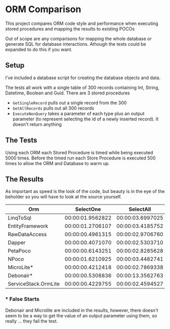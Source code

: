 # ORM Comparison
This project compares ORM code style and performance when executing stored procedures and mapping the results to existing POCOs

Out of scope are any comparisons for mapping the whole database or generate SQL for database interactions. Athough the tests could be expanded to do this if you want.

## Setup
I've included a database script for creating the database objects and data.

The tests all work with a single table of 300 records containing Int, String, Datetime, Boolean and Guid. There are 3 stored procedures

- `GetSingleRecord` pulls out a single record from the 300
- `GetAllRecords` pulls out all 300 records
- `ExecuteNonQuery` takes a parameter of each type plus an output parameter (to represent selecting the id of a newly inserted record). It doesn't return anything

## The Tests
Using each ORM each Stored Procedure is timed while being executed 5000 times. Before the timed run each Store Procedure is executed 500 times to allow the ORM and Database to warm up.

## The Results
As important as speed is the look of the code, but beauty is in the eye of the beholder so you will have to look at the source yourself.

Orm                      	|SelectOne       	|SelectAll       	|RunNonQuery
----------------------------|-------------------|-------------------|---------------
LinqToSql                	|00:00:01.9562822	|00:00:03.6997025	|00:00:01.6399206
EntityFramework          	|00:00:01.2706107	|00:00:03.4185752	|00:00:01.7025083
RawDataAccess            	|00:00:00.4961315	|00:00:02.9706760	|00:00:00.3808327
Dapper                   	|00:00:00.4071070	|00:00:02.5303710	|00:00:00.4087079
PetaPoco                 	|00:00:00.6143251	|00:00:02.8285628	|00:00:00.6723926
NPoco                    	|00:00:01.6210925	|00:00:03.4482741	|00:00:00.7048360
MicroLite*               	|00:00:00.4212418	|00:00:02.7869338	|00:00:00.4328647
Debonair*                	|00:00:00.5308836	|00:00:13.3562763	|00:00:00.4040702
ServiceStack.OrmLite     	|00:00:00.4229755	|00:00:02.4594527	|00:00:00.4004213

### * False Starts
Debonair and Microlite are included in the results, however, there doesn't seem to be a way to get the value of an output parameter using them, so really ... they fail the test.
